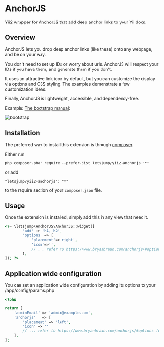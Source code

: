 AnchorJS
========
Yii2 wrapper for [AnchorJS](https://www.bryanbraun.com/anchorjs) that add deep anchor links to your Yii docs.

Overview
--------
AnchorJS lets you drop deep anchor links (like these) onto any webpage, and be on your way.

You don't need to set up IDs or worry about urls. AnchorJS will respect your IDs if you have them, and generate them if you don't.

It uses an attractive link icon by default, but you can customize the display via options and CSS styling. The examples demonstrate a few customization ideas.

Finally, AnchorJS is lightweight, accessible, and dependency-free.

Example: [The bootstrap manual](https://getbootstrap.com/docs/3.4/javascript/): 

![bootstrap](https://user-images.githubusercontent.com/284998/74590818-4544ed80-5012-11ea-9103-97be6a1fe17a.jpg)

Installation
------------

The preferred way to install this extension is through [composer](http://getcomposer.org/download/).

Either run

```
php composer.phar require --prefer-dist letsjump/yii2-anchorjs "*"
```

or add

```
"letsjump/yii2-anchorjs": "*"
```

to the require section of your `composer.json` file.


Usage
-----

Once the extension is installed, simply add this in any view that need it.

```php
<?= \letsjump\AnchorJS\AnchorJS::widget([
        'add' => 'h1, h2',
        'options' => [
            'placement'=>'right', 
            'icon'=>'',
            // ... refer to https://www.bryanbraun.com/anchorjs/#options for any option available
        ], 
]); ?>

```

Application wide configuration
---------------------

You can set an application wide configuration by adding its options to your /app/config/params.php
```php
<?php

return [
    'adminEmail' => 'admin@example.com',
    'anchorjs'   => [
        'placement' => 'left',
        'icon' => ''
        // ... refer to https://www.bryanbraun.com/anchorjs/#options for any option available
    ],
];
```
